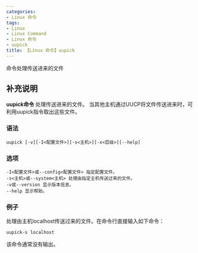 ```yaml
---
categories:
- Linux 命令
tags:
- Linux
- Linux Command
- Linux 命令
- uupick
title: 【Linux 命令】uupick
---
```


命令处理传送进来的文件

## 补充说明

**uupick命令** 处理传送进来的文件。 当其他主机通过UUCP将文件传送进来时，可利用uupick指令取出这些文件。

###  语法

```shell
uupick [-v][-I<配置文件>][-s<主机>][-x<层级>][--help]
```

###  选项

```shell
-I<配置文件>或--config<配置文件> 指定配置文件。
-s<主机>或--system<主机> 处理由指定主机传送过来的文件。
-v或--version 显示版本信息。
--help 显示帮助。
```

### 例子

处理由主机localhost传送过来的文件。在命令行直接输入如下命令：

```shell
uupick-s localhost
```

该命令通常没有输出。


<!-- Linux命令行搜索引擎：https://jaywcjlove.github.io/linux-command/ -->